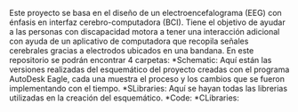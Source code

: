 Este proyecto se basa en el diseño de un electroencefalograma (EEG) con énfasis en  interfaz cerebro-computadora (BCI). 
Tiene el objetivo de ayudar a las personas con discapacidad motora a tener una interacción adicional con ayuda de un aplicativo de computadora
que recopila señales cerebrales gracias a electrodos ubicados en una bandana. 
En este repositorio se podrán encontrar 4 carpetas:
*Schematic: Aquí están las versiones realizadas del esquemático del proyecto creadas con el programa AutoDesk Eagle, cada una muestra el proceso y los cambios
que se fueron implementando con el tiempo.
*SLibraries: Aquí se hayan todas las librerias utilizadas en la creación del esquemático.
*Code:
*CLibraries:
